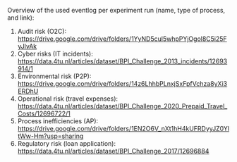 Overview of the used eventlog per experiment run (name, type of process, and link):

1. Audit risk (O2C): https://drive.google.com/drive/folders/1YyND5cul5whpPYjOgol8C5i25FyJlvAk
3. Cyber risks (IT incidents): https://data.4tu.nl/articles/dataset/BPI_Challenge_2013_incidents/12693914/1
4. Environmental risk (P2P): https://drive.google.com/drive/folders/14z6LhhbPLnxjSxFpfVchza8yXi3ERDhU
5. Operational risk (travel expenses): https://data.4tu.nl/articles/dataset/BPI_Challenge_2020_Prepaid_Travel_Costs/12696722/1
6. Process inefficiencies (AP): https://drive.google.com/drive/folders/1EN2O6V_nXt1hH4kUFRDyyJZ0YltWw-Hm?usp=sharing
7. Regulatory risk (loan application): https://data.4tu.nl/articles/dataset/BPI_Challenge_2017/12696884
